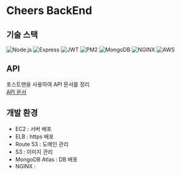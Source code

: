 # Cheers BackEnd

## 기술 스택

![Node.js](https://img.shields.io/badge/-Node.js-339933?logo=Node.js&logoColor=white&style=for-the-badge)
![Express](https://img.shields.io/badge/-Express-000000?logo=Express&logoColor=white&style=for-the-badge)
![JWT](https://img.shields.io/badge/-JWT-000000?logo=JSON%20Web%20Tokens&logoColor=white&style=for-the-badge)
![PM2](https://img.shields.io/badge/-PM2-2B037A?logo=PM2&logoColor=white&style=for-the-badge)
![MongoDB](https://img.shields.io/badge/-MongoDB-47A248?logo=MongoDB&logoColor=white&style=for-the-badge)
![NGINX](https://img.shields.io/badge/-NGINX-009639?logo=NGINX&logoColor=white&style=for-the-badge)
![AWS](https://img.shields.io/badge/-AWS-232F3E?logo=Amazon%20AWS&logoColor=white&style=for-the-badge)

## API

포스트맨을 사용하여 API 문서를 정리 <br>
[API 문서](https://documenter.getpostman.com/view/20899318/UyxgK8hD)

## 개발 환경

- EC2 : 서버 배포
- ELB : https 배포
- Route 53 : 도메인 관리
- S3 : 이미지 관리
- MongoDB Atlas : DB 배포
- NGINX :
